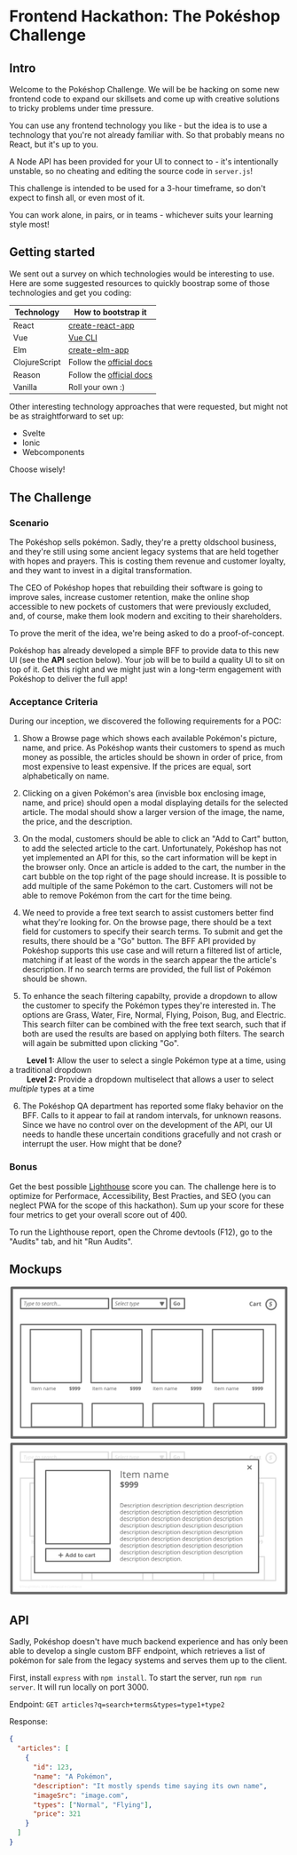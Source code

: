 # Frontend Hackathon: The Pokéshop Challenge

## Intro

Welcome to the Pokéshop Challenge. We will be be hacking on some new frontend code to expand our skillsets and come up with creative solutions to tricky problems under time pressure.

You can use any frontend technology you like - but the idea is to use a technology that you're not already familiar with. So that probably means no React, but it's up to you.

A Node API has been provided for your UI to connect to - it's intentionally unstable, so no cheating and editing the source code in `server.js`!

This challenge is intended to be used for a 3-hour timeframe, so don't expect to finsh all, or even most of it.

You can work alone, in pairs, or in teams - whichever suits your learning style most!

## Getting started

We sent out a survey on which technologies would be interesting to use. Here are some suggested resources to quickly boostrap some of those technologies and get you coding:

| Technology    | How to bootstrap it                                                         |
| ------------- | --------------------------------------------------------------------------- |
| React         | [create-react-app ](https://github.com/facebook/create-react-app)           |
| Vue           | [Vue CLI](https://cli.vuejs.org/guide/creating-a-project.html)              |
| Elm           | [create-elm-app ](https://github.com/halfzebra/create-elm-app)              |
| ClojureScript | Follow the [official docs](https://clojurescript.org/guides/quick-start)    |
| Reason        | Follow the [official docs](https://reasonml.github.io/docs/en/installation) |
| Vanilla       | Roll your own :)                                                            |

Other interesting technology approaches that were requested, but might not be as straightforward to set up:

- Svelte
- Ionic
- Webcomponents

Choose wisely!

## The Challenge

### Scenario

The Pokéshop sells pokémon. Sadly, they're a pretty oldschool business, and they're still using some ancient legacy systems that are held together with hopes and prayers. This is costing them revenue and customer loyalty, and they want to invest in a digital transformation.

The CEO of Pokéshop hopes that rebuilding their software is going to improve sales, increase customer retention, make the online shop accessible to new pockets of customers that were previously excluded, and, of course, make them look modern and exciting to their shareholders.

To prove the merit of the idea, we're being asked to do a proof-of-concept.

Pokéshop has already developed a simple BFF to provide data to this new UI (see the **API** section below). Your job will be to build a quality UI to sit on top of it. Get this right and we might just win a long-term engagement with Pokéshop to deliver the full app!

### Acceptance Criteria

During our inception, we discovered the following requirements for a POC:

1. Show a Browse page which shows each available Pokémon's picture, name, and price. As Pokéshop wants their customers to spend as much money as possible, the articles should be shown in order of price, from most expensive to least expensive. If the prices are equal, sort alphabetically on name.

2. Clicking on a given Pokémon's area (invisble box enclosing image, name, and price) should open a modal displaying details for the selected article. The modal should show a larger version of the image, the name, the price, and the description.

3. On the modal, customers should be able to click an "Add to Cart" button, to add the selected article to the cart. Unfortunately, Pokéshop has not yet implemented an API for this, so the cart information will be kept in the browser only. Once an article is added to the cart, the number in the cart bubble on the top right of the page should increase. It is possible to add multiple of the same Pokémon to the cart. Customers will not be able to remove Pokémon from the cart for the time being.

4. We need to provide a free text search to assist customers better find what they're looking for. On the browse page, there should be a text field for customers to specify their search terms. To submit and get the results, there should be a "Go" button. The BFF API provided by Pokéshop supports this use case and will return a filtered list of article, matching if at least of the words in the search appear the the article's description. If no search terms are provided, the full list of Pokémon should be shown.

5. To enhance the seach filtering capabilty, provide a dropdown to allow the customer to specify the Pokémon types they're interested in. The options are Grass, Water, Fire, Normal, Flying, Poison, Bug, and Electric. This search filter can be combined with the free text search, such that if both are used the results are based on applying both filters. The search will again be submitted upon clicking "Go".

&nbsp;&nbsp;&nbsp;&nbsp;&nbsp;&nbsp;&nbsp; **Level 1:** Allow the user to select a single Pokémon type at a time, using a traditional dropdown<br/>
&nbsp;&nbsp;&nbsp;&nbsp;&nbsp;&nbsp;&nbsp; **Level 2:** Provide a dropdown multiselect that allows a user to select _multiple_ types at a time

6. The Pokéshop QA department has reported some flaky behavior on the BFF. Calls to it appear to fail at random intervals, for unknown reasons. Since we have no control over on the development of the API, our UI needs to handle these uncertain conditions gracefully and not crash or interrupt the user. How might that be done?

### Bonus

Get the best possible [Lighthouse](https://developers.google.com/web/tools/lighthouse/) score you can. The challenge here is to optimize for Performace, Accessibility, Best Practies, and SEO (you can neglect PWA for the scope of this hackathon). Sum up your score for these four metrics to get your overall score out of 400.

To run the Lighthouse report, open the Chrome devtools (F12), go to the "Audits" tab, and hit "Run Audits".

## Mockups

![Browse articles](mockups/browse.png)
![Modal open for slected article](mockups/modal_open.png)

## API

Sadly, Pokéshop doesn't have much backend experience and has only been able to develop a single custom BFF endpoint, which retrieves a list of pokémon for sale from the legacy systems and serves them up to the client.

First, install `express` with `npm install`. To start the server, run `npm run server`. It will run locally on port 3000.

Endpoint: `GET articles?q=search+terms&types=type1+type2`

Response:

```json
{
  "articles": [
    {
      "id": 123,
      "name": "A Pokémon",
      "description": "It mostly spends time saying its own name",
      "imageSrc": "image.com",
      "types": ["Normal", "Flying"],
      "price": 321
    }
  ]
}
```
